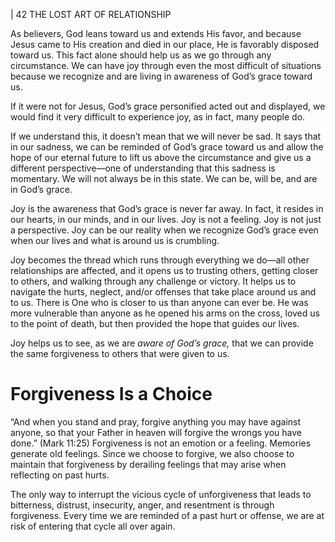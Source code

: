 | 42 THE LOST ART OF RELATIONSHIP

As believers, God leans toward us and extends His favor, and because Jesus
came to His creation and died in our place, He is favorably disposed toward us.
This fact alone should help us as we go through any circumstance. We can have
joy through even the most difficult of situations because we recognize and are
living in awareness of God’s grace toward us.

If it were not for Jesus, God’s grace personified acted out and displayed, we
would find it very difficult to experience joy, as in fact, many people do.

If we understand this, it doesn’t mean that we will never be sad. It says that
in our sadness, we can be reminded of God’s grace toward us and allow the hope
of our eternal future to lift us above the circumstance and give us a different
perspective—one of understanding that this sadness is momentary. We will not
always be in this state. We can be, will be, and are in God’s grace.

Joy is the awareness that God’s grace is never far away. In fact, it resides
in our hearts, in our minds, and in our lives. Joy is not a feeling. Joy is not just
a perspective. Joy can be our reality when we recognize God’s grace even when
our lives and what is around us is crumbling.

Joy becomes the thread which runs through everything we do—all other
relationships are affected, and it opens us to trusting others, getting closer to
others, and walking through any challenge or victory. It helps us to navigate
the hurts, neglect, and/or offenses that take place around us and to us. There is
One who is closer to us than anyone can ever be. He was more vulnerable than
anyone as he opened his arms on the cross, loved us to the point of death, but
then provided the hope that guides our lives.

Joy helps us to see, as we are _aware of God’s grace,_ that we can provide the
same forgiveness to others that were given to us.

# Forgiveness Is a Choice

“And when you stand and pray, forgive anything you may have
against anyone, so that your Father in heaven will forgive the
wrongs you have done.” (Mark 11:25)
Forgiveness is not an emotion or a feeling. Memories generate old feelings.
Since we choose to forgive, we also choose to maintain that forgiveness by
derailing feelings that may arise when reflecting on past hurts.

The only way to interrupt the vicious cycle of unforgiveness that leads
to bitterness, distrust, insecurity, anger, and resentment is through forgiveness.
Every time we are reminded of a past hurt or offense, we are at risk of entering
that cycle all over again.

